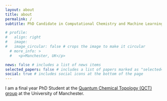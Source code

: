 ```yaml
---
layout: about
title: about
permalink: /
subtitle: PhD Candidate in Computational Chemistry and Machine Learning

# profile:
#   align: right
#   image: 
#   image_circular: false # crops the image to make it circular
  # more_info: >
  #   <p>Manchester, UK</p>

news: false # includes a list of news items
selected_papers: false # includes a list of papers marked as "selected={true}"
social: true # includes social icons at the bottom of the page
---
```


I am a final year PhD Student at the [Quantum Chemical Topology (QCT) group](https://www.qct.manchester.ac.uk/) at the University of Manchester.
